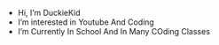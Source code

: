 - Hi, I’m DuckieKid
- I’m interested in Youtube And Coding 
- I’m Currently In School And In Many COding Classes
